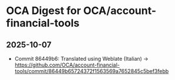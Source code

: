 # OCA Digest for OCA/account-financial-tools

## 2025-10-07

- Commit 86449b6: Translated using Weblate (Italian) → https://github.com/OCA/account-financial-tools/commit/86449b65724372f1563569a7652845c5bef3febb


